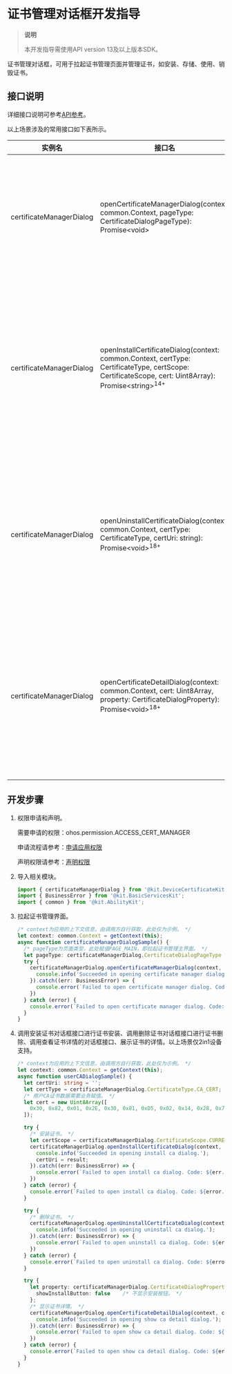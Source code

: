 # 证书管理对话框开发指导

> **说明**
>
> 本开发指导需使用API version 13及以上版本SDK。

证书管理对话框，可用于拉起证书管理页面并管理证书，如安装、存储、使用、销毁证书。


## 接口说明

详细接口说明可参考[API参考](../../reference/apis-device-certificate-kit/js-apis-certManagerDialog.md)。

以上场景涉及的常用接口如下表所示。

| 实例名          | 接口名                                                       | 描述                                         |
| --------------- | ------------------------------------------------------------ | -------------------------------------------- |
| certificateManagerDialog        | openCertificateManagerDialog(context: common.Context, pageType: CertificateDialogPageType): Promise\<void> | 拉起证书管理对话框，显示相应的页面，使用Promise方式异步返回结果。 |
| certificateManagerDialog | openInstallCertificateDialog(context: common.Context, certType: CertificateType, certScope: CertificateScope, cert: Uint8Array): Promise\<string><sup>14+</sup> | 调用安装证书对话框接口进行证书安装，使用Promise方式异步返回安装证书的唯一标识符。<br/>仅2in1设备支持。 |
| certificateManagerDialog | openUninstallCertificateDialog(context: common.Context, certType: CertificateType, certUri: string): Promise\<void><sup>18+</sup> | 调用删除证书对话框接口删除指定的证书，使用Promise方式异步返回结果。<br/>仅2in1设备支持。 |
| certificateManagerDialog | openCertificateDetailDialog(context: common.Context, cert: Uint8Array, property: CertificateDialogProperty): Promise\<void><sup>18+</sup> | 调用查看证书详情的对话框接口，展示证书的详情。使用Promise方式异步返回结果。<br/>仅2in1设备支持。 |

## 开发步骤

1. 权限申请和声明。

   需要申请的权限：ohos.permission.ACCESS_CERT_MANAGER

   申请流程请参考：[申请应用权限](../AccessToken/determine-application-mode.md)

   声明权限请参考：[声明权限](../AccessToken/declare-permissions.md)

2. 导入相关模块。

   ```ts
   import { certificateManagerDialog } from '@kit.DeviceCertificateKit';
   import { BusinessError } from '@kit.BasicServicesKit';
   import { common } from '@kit.AbilityKit';
   ```

3. 拉起证书管理界面。

   ```ts
   /* context为应用的上下文信息，由调用方自行获取，此处仅为示例。 */
   let context: common.Context = getContext(this);
   async function certificateManagerDialogSample() {
     /* pageType为页面类型，此处赋值PAGE_MAIN，即拉起证书管理主界面。 */
     let pageType: certificateManagerDialog.CertificateDialogPageType = certificateManagerDialog.CertificateDialogPageType.PAGE_MAIN;
     try {
       certificateManagerDialog.openCertificateManagerDialog(context, pageType).then(() => {
         console.info('Succeeded in opening certificate manager dialog.');
       }).catch((err: BusinessError) => {
         console.error(`Failed to open certificate manager dialog. Code: ${err.code}, message: ${err.message}`);
       })
     } catch (error) {
       console.error(`Failed to open certificate manager dialog. Code: ${error.code}, message: ${error.message}`);
     }
   }
   ```
4. 调用安装证书对话框接口进行证书安装、调用删除证书对话框接口进行证书删除、调用查看证书详情的对话框接口、展示证书的详情。以上场景仅2in1设备支持。

   ```ts
   /* context为应用的上下文信息，由调用方自行获取，此处仅为示例。 */
   let context: common.Context = getContext(this);
   async function userCADialogSample() {
     let certUri: string = '';
     let certType = certificateManagerDialog.CertificateType.CA_CERT;
     /* 用户CA证书数据需要业务赋值。 */
     let cert = new Uint8Array([
       0x30, 0x82, 0x01, 0x2E, 0x30, 0x81, 0xD5, 0x02, 0x14, 0x28, 0x75, 0x71, 0x22, 0xDF, 0xDC, 0xCB,
     ]);
   
     try {
       /* 安装证书。 */
       let certScope = certificateManagerDialog.CertificateScope.CURRENT_USER; /* 安装在当前用户下。 */
       certificateManagerDialog.openInstallCertificateDialog(context, certType, certScope, cert).then((result) => {
         console.info('Succeeded in opening install ca dialog.');
         certUri = result;
       }).catch((err: BusinessError) => {
         console.error(`Failed to open install ca dialog. Code: ${err.code}, message: ${err.message}`);
       })
     } catch (error) {
       console.error(`Failed to open install ca dialog. Code: ${error.code}, message: ${error.message}`);
     }
   
     try {
       /* 删除证书。 */
       certificateManagerDialog.openUninstallCertificateDialog(context, certType, certUri).then(() => {
         console.info('Succeeded in opening uninstall ca dialog.');
       }).catch((err: BusinessError) => {
         console.error(`Failed to open uninstall ca dialog. Code: ${err.code}, message: ${err.message}`);
       })
     } catch (error) {
       console.error(`Failed to open uninstall ca dialog. Code: ${error.code}, message: ${error.message}`);
     }
   
     try {
       let property: certificateManagerDialog.CertificateDialogProperty = {
         showInstallButton: false    /* 不显示安装按钮。 */
       };
       /* 显示证书详情。 */
       certificateManagerDialog.openCertificateDetailDialog(context, cert, property).then(() => {
         console.info('Succeeded in opening show ca detail dialog.');
       }).catch((err: BusinessError) => {
         console.error(`Failed to open show ca detail dialog. Code: ${err.code}, message: ${err.message}`);
       })
     } catch (error) {
       console.error(`Failed to open show ca detail dialog. Code: ${error.code}, message: ${error.message}`);
     }
   }
   ```

